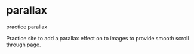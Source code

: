 # parallax
practice parallax 

Practice site to add a parallax effect on to images to provide smooth scroll through page.
